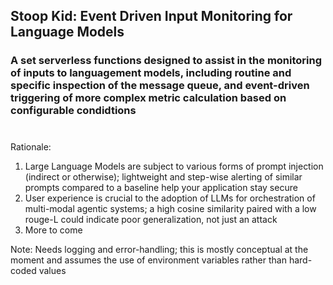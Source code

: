 ## Stoop Kid: Event Driven Input Monitoring for Language Models

### A set serverless functions designed to assist in the monitoring of inputs to languagement models, including routine and specific inspection of the message queue, and event-driven triggering of more complex metric calculation based on configurable condidtions

#
Rationale:

1) Large Language Models are subject to various forms of prompt injection (indirect or otherwise); lightweight and step-wise alerting of similar prompts compared to a baseline help your application stay secure
2) User experience is crucial to the adoption of LLMs for orchestration of multi-modal agentic systems; a high cosine similarity paired with a low rouge-L could indicate poor generalization, not just an attack
3) More to come

Note: Needs logging and error-handling; this is mostly conceptual at the moment and assumes the use of environment variables rather than hard-coded values
